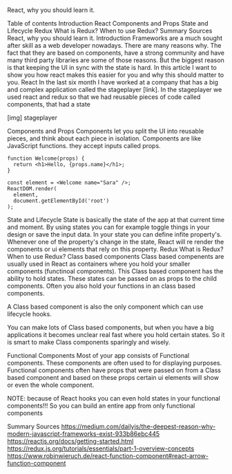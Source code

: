 React, why you should learn it.

Table of contents
Introduction
React
Components and Props
State and Lifecycle
Redux
What is Redux?
When to use Redux?
Summary
Sources
React, why you should learn it.
Introduction
Frameworks are a much sought after skill as a web developer nowadays. There are many reasons why. The fact that they are based on components, have a strong community and have many third party libraries are some of those reasons. But the biggest reason is that keeping the UI in sync with the state is hard. In this article I want to show you how react makes this easier for you and why this should matter to you.
React
In the last six month I have worked at a company that has a big and complex application called the stageplayer [link]. In the stageplayer we used react and redux so that we had reusable pieces of code called components, that had a state 

[img] stageplayer
	

Components and Props
Components let you split the UI into reusable pieces, and think about each piece in isolation. Components are like JavaScript functions. they accept inputs called props. 
```
function Welcome(props) {
  return <h1>Hello, {props.name}</h1>;
}

const element = <Welcome name="Sara" />;
ReactDOM.render(
  element,
  document.getElementById('root')
);
```
State and Lifecycle
State is basically the state of the app at that current time and moment. By using states you can for example toggle things in your design or save the input data. In your state you can define infite property's. Whenever one of the property's change in the state, React will re render the components or ui elements that rely on this property.
Redux
What is Redux?
When to use Redux?
Class based components
Class based compenents are usually used in React as containers where you hold your smaller components (functinoal components). This Class based component has the ability to hold states. These states can be passed on as props to the child components. Often you also hold your functions in an class based components.

A Class based component is also the only component which can use lifecycle hooks.

You can make lots of Class based components, but when you have a big applications it becomes unclear real fast where you hold certain states. So it is smart to make Class components sparingly and wisely.

Functional Components
Most of your app consists of Functional components. These components are often used to for displaying purposes. Functional components often have props that were passed on from a Class based component and based on these props certain ui elements will show or even the whole component.

NOTE: because of React hooks you can even hold states in your functional components!!! So you can build an entire app from only functional components


Summary
Sources
https://medium.com/dailyjs/the-deepest-reason-why-modern-javascript-frameworks-exist-933b86ebc445
https://reactjs.org/docs/getting-started.html
https://redux.js.org/tutorials/essentials/part-1-overview-concepts
https://www.robinwieruch.de/react-function-component#react-arrow-function-component

